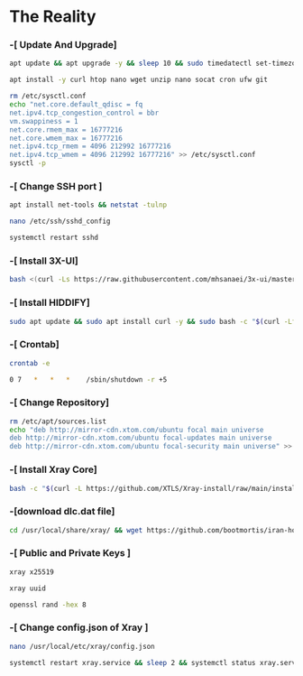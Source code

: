 # The Reality

### -[ Update And Upgrade]
```bash
apt update && apt upgrade -y && sleep 10 && sudo timedatectl set-timezone Asia/Tehran && reboot
```
```bash
apt install -y curl htop nano wget unzip nano socat cron ufw git
```
```bash
rm /etc/sysctl.conf
echo "net.core.default_qdisc = fq
net.ipv4.tcp_congestion_control = bbr
vm.swappiness = 1
net.core.rmem_max = 16777216
net.core.wmem_max = 16777216
net.ipv4.tcp_rmem = 4096 212992 16777216
net.ipv4.tcp_wmem = 4096 212992 16777216" >> /etc/sysctl.conf
sysctl -p
```
### -[ Change SSH port ]
```bash
apt install net-tools && netstat -tulnp
```
```bash
nano /etc/ssh/sshd_config
```
```bash
systemctl restart sshd
```
### -[ Install 3X-UI]
```bash
bash <(curl -Ls https://raw.githubusercontent.com/mhsanaei/3x-ui/master/install.sh)
```
### -[ Install HIDDIFY]
```bash
sudo apt update && sudo apt install curl -y && sudo bash -c "$(curl -Lfo- https://raw.githubusercontent.com/hiddify/hiddify-config/main/common/download_install.sh)"
```
### -[ Crontab]
```bash
crontab -e
```
```bash
0 7   *   *   *    /sbin/shutdown -r +5
```
### -[ Change Repository]
```bash
rm /etc/apt/sources.list
echo "deb http://mirror-cdn.xtom.com/ubuntu focal main universe
deb http://mirror-cdn.xtom.com/ubuntu focal-updates main universe
deb http://mirror-cdn.xtom.com/ubuntu focal-security main universe" >> /etc/apt/sources.list
```
### -[ Install Xray Core]
```bash
bash -c "$(curl -L https://github.com/XTLS/Xray-install/raw/main/install-release.sh)" @ install --beta -u root
```
### -[download dlc.dat file]

```bash
cd /usr/local/share/xray/ && wget https://github.com/bootmortis/iran-hosted-domains/releases/latest/download/iran.dat && wget https://github.com/v2fly/domain-list-community/releases/latest/download/dlc.dat && cd
```

### -[ Public and Private Keys ]
```bash
xray x25519
```
```bash
xray uuid
```
```bash
openssl rand -hex 8
```
### -[ Change config.json of Xray ]
```bash
nano /usr/local/etc/xray/config.json
```
```bash
systemctl restart xray.service && sleep 2 && systemctl status xray.service
```
